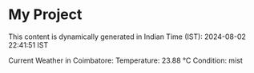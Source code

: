 # My Project

This content is dynamically generated in Indian Time (IST): 2024-08-02 22:41:51 IST


Current Weather in Coimbatore:
Temperature: 23.88 °C
Condition: mist

